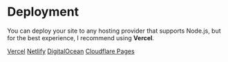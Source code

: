 # Deployment

You can deploy your site to any hosting provider that supports Node.js, but for the best experience, I recommend using **Vercel**.

[Vercel](https://vercel.com/home)
[Netlify](https://www.netlify.com/)
[DigitalOcean](https://www.digitalocean.com/pricing/app-platform)
[Cloudflare Pages](https://pages.cloudflare.com/)


